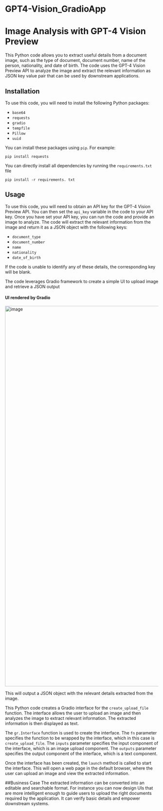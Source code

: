 # GPT4-Vision_GradioApp
# Image Analysis with GPT-4 Vision Preview

This Python code allows you to extract useful details from a document image, such as the type of document, document number, name of the person, nationality, and date of birth. The code uses the GPT-4 Vision Preview API to analyze the image and extract the relevant information as JSON key value pair that can be used by downstream applications.

## Installation

To use this code, you will need to install the following Python packages:

- `base64`
- `requests`
- `gradio`
- `tempfile`
- `Pillow`
- `uuid`

You can install these packages using `pip`. For example:

```
pip install requests
```

You can directly install all dependencies by running the `requirements.txt` file
```
pip install -r requirements. txt
```

## Usage

To use this code, you will need to obtain an API key for the GPT-4 Vision Preview API. You can then set the `api_key` variable in the code to your API key.
Once you have set your API key, you can run the code and provide an image to analyze. The code will extract the relevant information from the image and return it as a JSON object with the following keys:

- `document_type`
- `document_number`
- `name`
- `nationality`
- `date_of_birth`

If the code is unable to identify any of these details, the corresponding key will be blank.

The code leverages Gradio framework to create a simple UI to upload image and retrieve a JSON output

#### UI rendered by Gradio
<img width="1249" alt="image" src="https://github.com/DefiMan1729/GPT4-Vision_AppUI/assets/115624087/5f5c3bd7-2517-443c-9b89-14cd0dcba0b0">

This will output a JSON object with the relevant details extracted from the image.

This Python code creates a Gradio interface for the `create_upload_file` function. The interface allows the user to upload an image and then analyzes the image to extract relevant information. The extracted information is then displayed as text.

The `gr.Interface` function is used to create the interface. The `fn` parameter specifies the function to be wrapped by the interface, which in this case is `create_upload_file`. The `inputs` parameter specifies the input component of the interface, which is an image upload component. The `outputs` parameter specifies the output component of the interface, which is a text component.

Once the interface has been created, the `launch` method is called to start the interface. This will open a web page in the default browser, where the user can upload an image and view the extracted information.

##Business Case
The extracted information can be converted into an editable and searchable format. For instance you can now design UIs that are more intelligent enough to guide users to upload the right documents required by the application. It can verify basic details and empower downstream systems. 
